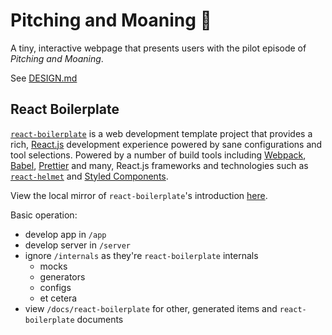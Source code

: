 # Pitching and Moaning 🧠
A tiny, interactive webpage that presents users with the pilot episode of _Pitching and Moaning_.

See [DESIGN.md](docs/DESIGN.md)

## React Boilerplate
[`react-boilerplate`](https://github.com/react-boilerplate/react-boilerplate) is a web development template project that provides a rich, [React.js](https://reactjs.org/) development experience powered by sane configurations and tool selections. Powered by a number of build tools including [Webpack](https://webpack.js.org/), [Babel](https://babeljs.io/), [Prettier](https://prettier.io/) and many, React.js frameworks and technologies such as [`react-helmet`](https://github.com/nfl/react-helmet) and [Styled Components](https://styled-components.com/).

View the local mirror of `react-boilerplate`'s introduction [here](docs/react-boilerplate/docs/general/introduction.md).

Basic operation:
* develop app in `/app`
* develop server in `/server`
* ignore `/internals` as they're `react-boilerplate` internals
    - mocks
    - generators
    - configs
    - et cetera
* view `/docs/react-boilerplate` for other, generated items and `react-boilerplate` documents
